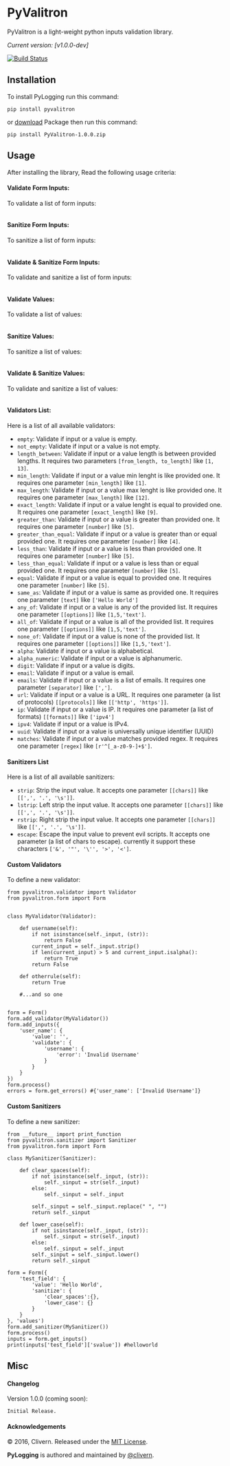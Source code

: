 PyValitron
==========

PyValitron is a light-weight python inputs validation library.

*Current version: [v1.0.0-dev]*

[![Build Status](https://travis-ci.org/Clivern/PyValitron.svg?branch=master)](https://travis-ci.org/Clivern/PyValitron)

Installation
------------
To install PyLogging run this command:
```
pip install pyvalitron
```
or [download](https://github.com/Clivern/pyvalitron/archive/1.0.0.zip) Package then run this command:
```
pip install PyValitron-1.0.0.zip
```

Usage
-----
After installing the library, Read the following usage criteria:


#### Validate Form Inputs:
To validate a list of form inputs:
```

```

#### Sanitize Form Inputs:
To sanitize a list of form inputs:
```

```

#### Validate & Sanitize Form Inputs:
To validate and sanitize a list of form inputs:
```

```

#### Validate Values:
To validate a list of values:
```

```

#### Sanitize Values:
To sanitize a list of values:
```

```

#### Validate & Sanitize Values:
To validate and sanitize a list of values:
```

```


#### Validators List:

Here is a list of all available validators:

* `empty`: Validate if input or a value is empty.
* `not_empty`: Validate if input or a value is not empty.
* `length_between`: Validate if input or a value length is between provided lengths. It requires two parameters `[from_length, to_length]` like `[1, 13]`.
* `min_length`: Validate if input or a value min lenght is like provided one. It requires one parameter `[min_length]` like `[1]`.
* `max_length`: Validate if input or a value max lenght is like provided one. It requires one parameter `[max_length]` like `[12]`.
* `exact_length`: Validate if input or a value lenght is equal to provided one. It requires one parameter `[exact_length]` like `[9]`.
* `greater_than`: Validate if input or a value is greater than provided one. It requires one parameter `[number]` like `[5]`.
* `greater_than_equal`: Validate if input or a value is greater than or equal provided one. It requires one parameter `[number]` like `[4]`.
* `less_than`: Validate if input or a value is less than provided one. It requires one parameter `[number]` like `[5]`.
* `less_than_equal`: Validate if input or a value is less than or equal provided one. It requires one parameter `[number]` like `[5]`.
* `equal`: Validate if input or a value is equal to provided one. It requires one parameter `[number]` like `[5]`.
* `same_as`: Validate if input or a value is same as provided one. It requires one parameter `[text]` like `['Hello World']`
* `any_of`: Validate if input or a value is any of the provided list. It requires one parameter `[[options]]` like `[1,5,'text']`.
* `all_of`: Validate if input or a value is all of the provided list. It requires one parameter `[[options]]` like `[1,5,'text']`.
* `none_of`: Validate if input or a value is none of the provided list. It requires one parameter `[[options]]` like `[1,5,'text']`.
* `alpha`: Validate if input or a value is alphabetical.
* `alpha_numeric`: Validate if input or a value is alphanumeric.
* `digit`: Validate if input or a value is digits.
* `email`: Validate if input or a value is email.
* `emails`: Validate if input or a value is a list of emails. It requires one parameter `[separator]` like `[',']`.
* `url`: Validate if input or a value is a URL. It requires one parameter (a list of protocols) `[[protocols]]` like `[['http', 'https']]`.
* `ip`: Validate if input or a value is IP. It requires one parameter (a list of formats) `[[formats]]` like `['ipv4']`
* `ipv4`: Validate if input or a value is IPv4.
* `uuid`: Validate if input or a value is universally unique identifier (UUID)
* `matches`: Validate if input or a value matches provided regex. It requires one parameter `[regex]` like `[r'^[_a-z0-9-]+$']`.


#### Sanitizers List

Here is a list of all available sanitizers:

* `strip`: Strip the input value. It accepts one parameter `[[chars]]` like `[[',', '.', '\s']]`.
* `lstrip`: Left strip the input value. It accepts one parameter `[[chars]]` like `[[',', '.', '\s']]`.
* `rstrip`: Right strip the input value. It accepts one parameter `[[chars]]` like `[[',', '.', '\s']]`.
* `escape`: Escape the input value to prevent evil scripts. It accepts one parameter (a list of chars to escape). currently it support these characters `['&', '"', '\'', '>', '<']`.


#### Custom Validators

To define a new validator:
```
from pyvalitron.validator import Validator
from pyvalitron.form import Form


class MyValidator(Validator):

    def username(self):
        if not isinstance(self._input, (str)):
            return False
        current_input = self._input.strip()
        if len(current_input) > 5 and current_input.isalpha():
            return True
        return False

    def otherrule(self):
        return True

    #...and so one


form = Form()
form.add_validator(MyValidator())
form.add_inputs({
    'user_name': {
        'value': '',
        'validate': {
            'username': {
                'error': 'Invalid Username'
            }
        }
    }
})
form.process()
errors = form.get_errors() #{'user_name': ['Invalid Username']}
```

#### Custom Sanitizers

To define a new sanitizer:
```
from __future__ import print_function
from pyvalitron.sanitizer import Sanitizer
from pyvalitron.form import Form

class MySanitizer(Sanitizer):

    def clear_spaces(self):
        if not isinstance(self._input, (str)):
            self._sinput = str(self._input)
        else:
            self._sinput = self._input

        self._sinput = self._sinput.replace(" ", "")
        return self._sinput

    def lower_case(self):
        if not isinstance(self._input, (str)):
            self._sinput = str(self._input)
        else:
            self._sinput = self._input
        self._sinput = self._sinput.lower()
        return self._sinput

form = Form({
    'test_field': {
        'value': 'Hello World',
        'sanitize': {
            'clear_spaces':{},
            'lower_case': {}
        }
    }
}, 'values')
form.add_sanitizer(MySanitizer())
form.process()
inputs = form.get_inputs()
print(inputs['test_field']['svalue']) #helloworld
```

Misc
----

#### Changelog

Version 1.0.0 (coming soon):
```
Initial Release.
```

#### Acknowledgements

© 2016, Clivern. Released under the [MIT License](http://www.opensource.org/licenses/mit-license.php).

**PyLogging** is authored and maintained by [@clivern](http://github.com/clivern).